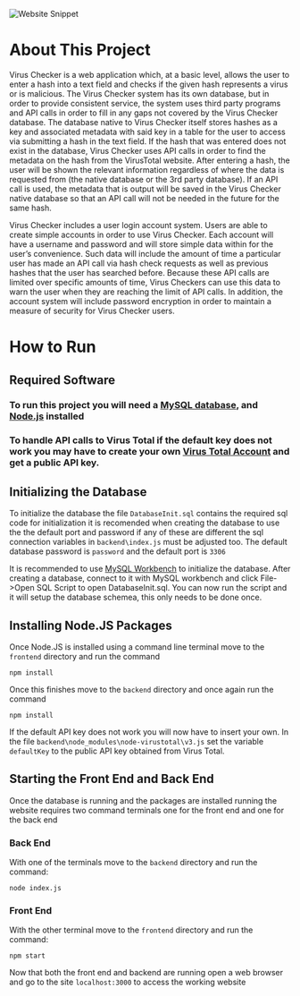 ![Website Snippet](https://i.imgur.com/DOTZVXM.png)

# About This Project 
Virus Checker is a web application which, at a basic level, allows the user to enter a hash into a text field and checks if the given hash represents a virus or is malicious.  The Virus Checker system has its own database, but in order to provide consistent service, the system uses third party programs and API calls in order to fill in any gaps not covered by the Virus Checker database.  The database native to Virus Checker itself stores hashes as a key and associated metadata with said key in a table for the user to access via submitting a hash in the text field.  If the hash that was entered does not exist in the database, Virus Checker uses API calls in order to find the metadata on the hash from the VirusTotal website.  After entering a hash, the user will be shown the relevant information regardless of where the data is requested from (the native database or the 3rd party database).  If an API call is used, the metadata that is output will be saved in the Virus Checker native database so that an API call will not be needed in the future for the same hash.

Virus Checker includes a user login account system.  Users are able to create simple accounts in order to use Virus Checker. Each account will have a username and password and will store simple data within for the user’s convenience.  Such data will include the amount of time a particular user has made an API call via hash check requests as well as previous hashes that the user has searched before. Because these API calls are limited over specific amounts of time, Virus Checkers can use this data to warn the user when they are reaching the limit of API calls.  In addition, the account system will include password encryption in order to maintain a measure of security for Virus Checker users.


# How to Run

## Required Software
### To run this project you will need a [MySQL database](https://www.mysql.com/downloads/), and [Node.js](https://nodejs.org/en/download/) installed
### To handle API calls to Virus Total if the default key does not work you may have to create your own [Virus Total Account](https://www.virustotal.com/) and get a public API key.

## Initializing the Database
To initialize the database the file `DatabaseInit.sql` contains the required sql code for initialization it is recomended when creating the database to use the the default port and password if any of these are different the sql connection variables in `backend\index.js` must be adjusted too. The default database password is `password` and the default port is `3306`

It is recommended to use [MySQL Workbench](https://www.mysql.com/products/workbench/) to initialize the database. After creating a database, connect to it with MySQL workbench and click File->Open SQL Script to open DatabaseInit.sql. You can now run the script and it will setup the database schemea, this only needs to be done once.

## Installing Node.JS Packages
Once Node.JS is installed using a command line terminal move to the `frontend` directory and run the command 

`npm install`

Once this finishes move to the `backend` directory and once again run the command

`npm install`

If the default API key does not work you will now have to insert your own. In the file `backend\node_modules\node-virustotal\v3.js` set the variable `defaultKey` to the public API key obtained from Virus Total.

## Starting the Front End and Back End
Once the database is running and the packages are installed running the website requires two command terminals one for the front end and one for the back end

### Back End
With one of the terminals move to the `backend` directory and run the command:

`node index.js`

### Front End
With the other terminal move to the `frontend` directory and run the command:

`npm start`

Now that both the front end and backend are running open a web browser and go to the site `localhost:3000` to access the working website